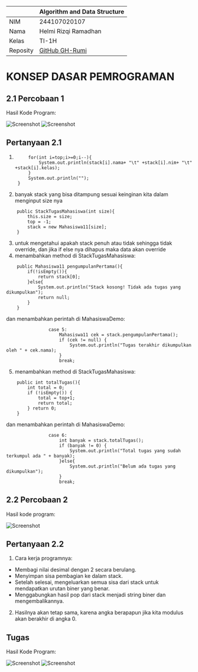 |  | Algorithm and Data Structure |
| ------------- |-------------|
| NIM | 244107020107     |
| Nama | Helmi Rizqi Ramadhan     |
| Kelas | TI-1H     |
| Reposity | [GitHub GH-Rumi](https://github.com/GH-Rumi/algorithm-jobsheet) |

# KONSEP DASAR PEMROGRAMAN

## 2.1 Percobaan 1

Hasil Kode Program:

![Screenshot](../screenshot/screenshot2.1-1.png)
![Screenshot](../screenshot/screenshot2.1-2.png)

## Pertanyaan 2.1

1. ```    public void print(){
        for(int i=top;i>=0;i--){
            System.out.println(stack[i].nama+ "\t" +stack[i].nim+ "\t" +stack[i].kelas);
        }
        System.out.println("");
    }
    ```
2. banyak stack yang bisa ditampung sesuai keinginan kita dalam menginput size nya
```
    public StackTugasMahasiswa(int size){
        this.size = size;
        top = -1;
        stack = new Mahasiswa11[size];
    }
```
3. untuk mengetahui apakah stack penuh atau tidak sehingga tidak override, dan jika if else nya dihapus maka data akan override
4. menambahkan method di StackTugasMahasiswa:
```
    public Mahasiswa11 pengumpulanPertama(){
        if(!isEmpty()){
            return stack[0];
        }else{
            System.out.println("Stack kosong! Tidak ada tugas yang dikumpulkan");
            return null;
        }
    }
```
   dan menambahkan perintah di MahasiswaDemo:
```
                case 5:
                    Mahasiswa11 cek = stack.pengumpulanPertama();
                    if (cek != null) {
                        System.out.println("Tugas terakhir dikumpulkan oleh " + cek.nama);
                    }
                    break;
```
5. menambahkan method di StackTugasMahasiswa:
```
    public int totalTugas(){
        int total = 0;
        if (!isEmpty()) {
            total = top+1;
            return total;
        } return 0;
    }
```
   dan menambahkan perintah di MahasiswaDemo:
```
                case 6:
                    int banyak = stack.totalTugas();
                    if (banyak != 0) {
                        System.out.println("Total tugas yang sudah terkumpul ada " + banyak);
                    }else{
                        System.out.println("Belum ada tugas yang dikumpulkan");
                    }
                    break;
```

## 2.2 Percobaan 2

Hasil kode program:

![Screenshot](../screenshot/screenshot2.2.png)

## Pertanyaan 2.2

1. Cara kerja programnya:

- Membagi nilai desimal dengan 2 secara berulang.
- Menyimpan sisa pembagian ke dalam stack.
- Setelah selesai, mengeluarkan semua sisa dari stack untuk mendapatkan urutan biner yang benar.
- Menggabungkan hasil pop dari stack menjadi string biner dan mengembalikannya.

2. Hasilnya akan tetap sama, karena angka berapapun jika kita modulus akan berakhir di angka 0.

## Tugas

Hasil Kode Program:

![Screenshot](../screenshot/tugas1.png)
![Screenshot](../screenshot/tugas2.png)


